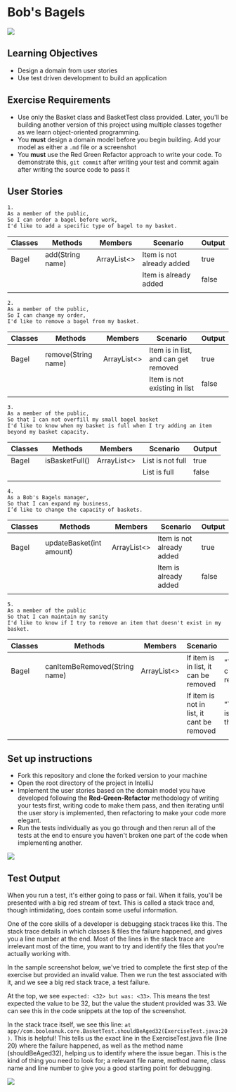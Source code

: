 # Bob's Bagels

![](./assets/bagels.jpg)

## Learning Objectives
- Design a domain from user stories
- Use test driven development to build an application

## Exercise Requirements

- Use only the Basket class and BasketTest class provided. Later, you'll be building another version of this project using multiple classes together as we learn object-oriented programming.
- You **must** design a domain model before you begin building. Add your model as either a `.md` file or a screenshot
- You **must** use the Red Green Refactor approach to write your code. To demonstrate this, `git commit` after writing your test and commit again after writing the source code to pass it

## User Stories

```
1.
As a member of the public,
So I can order a bagel before work,
I'd like to add a specific type of bagel to my basket.
```

| Classes | Methods          | Members     | Scenario                  | Output |
|---------|------------------|-------------|---------------------------|--------|
| Bagel   | add(String name) | ArrayList<> | Item is not already added | true   |
|         |                  |             | Item is already added     | false  |
|         |                  |             |                           |        |



```
2.
As a member of the public,
So I can change my order,
I'd like to remove a bagel from my basket.
```

| Classes | Methods             | Members     | Scenario                             | Output |
|---------|---------------------|-------------|--------------------------------------|--------|
| Bagel   | remove(String name) | ArrayList<> | Item is in list, and can get removed | true   |
|         |                     |             | Item is not existing in list         | false  |
|         |                     |             |                                      |        |


```
3.
As a member of the public,
So that I can not overfill my small bagel basket
I'd like to know when my basket is full when I try adding an item beyond my basket capacity.
```

| Classes | Methods        | Members     | Scenario         | Output |
|---------|----------------|-------------|------------------|--------|
| Bagel   | isBasketFull() | ArrayList<> | List is not full | true   |
|         |                |             | List is full     | false  |
|         |                |             |                  |        |


```
4.
As a Bob's Bagels manager,
So that I can expand my business,
I’d like to change the capacity of baskets.
```

| Classes | Methods                  | Members     | Scenario                  | Output |
|---------|--------------------------|-------------|---------------------------|--------|
| Bagel   | updateBasket(int amount) | ArrayList<> | Item is not already added | true   |
|         |                          |             | Item is already added     | false  |
|         |                          |             |                           |        |


```
5.
As a member of the public
So that I can maintain my sanity
I'd like to know if I try to remove an item that doesn't exist in my basket.
```

| Classes | Methods                       | Members     | Scenario                                   | Output                         |
|---------|-------------------------------|-------------|--------------------------------------------|--------------------------------|
| Bagel   | canItemBeRemoved(String name) | ArrayList<> | If item is in list, it can be removed      | "The item can be removed."     |
|         |                               |             | If item is not in list, it cant be removed | "The item is not in the list!" |
|         |                               |             |                                            |                                |


## Set up instructions
- Fork this repository and clone the forked version to your machine
- Open the root directory of the project in IntelliJ
- Implement the user stories based on the domain model you have developed following the **Red-Green-Refactor** methodology of writing your tests first, writing code to make them pass, and then iterating until the user story is implemented, then refactoring to make your code more elegant.
- Run the tests individually as you go through and then rerun all of the tests at the end to ensure you haven't broken one part of the code when implementing another.

![](./assets/run-a-test.PNG)

## Test Output

When you run a test, it's either going to pass or fail. When it fails, you'll be presented with a big red stream of text. This is called a stack trace and, though intimidating, does contain some useful information.

One of the core skills of a developer is debugging stack traces like this. The stack trace details in which classes & files the failure happened, and gives you a line number at the end. Most of the lines in the stack trace are irrelevant most of the time, you want to try and identify the files that you're actually working with.

In the sample screenshot below, we've tried to complete the first step of the exercise but provided an invalid value. Then we run the test associated with it, and we see a big red stack trace, a test failure.

At the top, we see `expected: <32> but was: <33>`. This means the test expected the value to be 32, but the value the student provided was 33. We can see this in the code snippets at the top of the screenshot.

In the stack trace itself, we see this line: `at app//com.booleanuk.core.BasketTest.shouldBeAged32(ExerciseTest.java:20)`. This is helpful! This tells us the exact line in the ExerciseTest.java file (line 20) where the failure happened, as well as the method name (shouldBeAged32), helping us to identify where the issue began. This is the kind of thing you need to look for; a relevant file name, method name, class name and line number to give you a good starting point for debugging.

![](./assets/test-failure.PNG)
